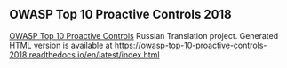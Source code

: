 ## OWASP Top 10 Proactive Controls 2018

[OWASP Top 10 Proactive Controls](https://www.owasp.org/index.php/OWASP_Proactive_Controls) Russian Translation project. Generated HTML version is available at https://owasp-top-10-proactive-controls-2018.readthedocs.io/en/latest/index.html
